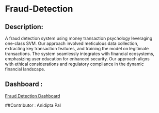 # Fraud-Detection

## Description:

A fraud detection system using money transaction psychology leveraging one-class SVM. Our approach involved meticulous data collection, extracting key transaction features, and training the model on legitimate transactions. The system seamlessly integrates with financial ecosystems, emphasizing user education for enhanced security. Our approach aligns with ethical considerations and regulatory compliance in the dynamic financial landscape.

## Dashboard :
[Fraud Detection Dashboard](https://app.powerbi.com/reportEmbed?reportId=6422fab4-586d-42a6-8bfb-8a044f304b42&autoAuth=true&ctid=23a21599-83e3-45ed-9e32-d7441e300908)

##Contributor :
Anidipta Pal